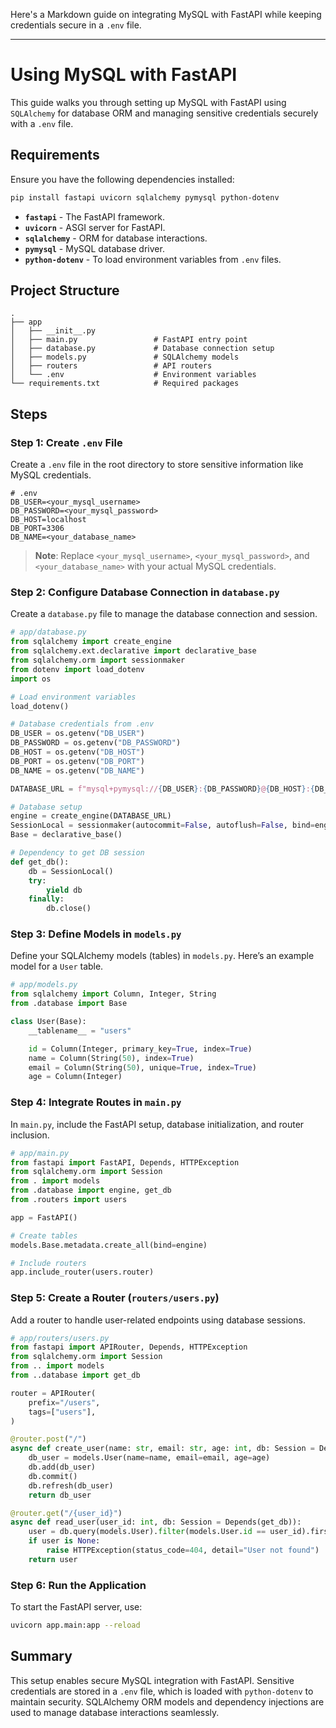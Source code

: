 Here's a Markdown guide on integrating MySQL with FastAPI while keeping credentials secure in a `.env` file.

---

# Using MySQL with FastAPI

This guide walks you through setting up MySQL with FastAPI using `SQLAlchemy` for database ORM and managing sensitive credentials securely with a `.env` file.

## Requirements

Ensure you have the following dependencies installed:

```bash
pip install fastapi uvicorn sqlalchemy pymysql python-dotenv
```

- **`fastapi`** - The FastAPI framework.
- **`uvicorn`** - ASGI server for FastAPI.
- **`sqlalchemy`** - ORM for database interactions.
- **`pymysql`** - MySQL database driver.
- **`python-dotenv`** - To load environment variables from `.env` files.

## Project Structure

```plaintext
.
├── app
│   ├── __init__.py
│   ├── main.py                 # FastAPI entry point
│   ├── database.py             # Database connection setup
│   ├── models.py               # SQLAlchemy models
│   ├── routers                 # API routers
│   └── .env                    # Environment variables
└── requirements.txt            # Required packages
```

## Steps

### Step 1: Create `.env` File

Create a `.env` file in the root directory to store sensitive information like MySQL credentials.

```plaintext
# .env
DB_USER=<your_mysql_username>
DB_PASSWORD=<your_mysql_password>
DB_HOST=localhost
DB_PORT=3306
DB_NAME=<your_database_name>
```

> **Note**: Replace `<your_mysql_username>`, `<your_mysql_password>`, and `<your_database_name>` with your actual MySQL credentials.

### Step 2: Configure Database Connection in `database.py`

Create a `database.py` file to manage the database connection and session.

```python
# app/database.py
from sqlalchemy import create_engine
from sqlalchemy.ext.declarative import declarative_base
from sqlalchemy.orm import sessionmaker
from dotenv import load_dotenv
import os

# Load environment variables
load_dotenv()

# Database credentials from .env
DB_USER = os.getenv("DB_USER")
DB_PASSWORD = os.getenv("DB_PASSWORD")
DB_HOST = os.getenv("DB_HOST")
DB_PORT = os.getenv("DB_PORT")
DB_NAME = os.getenv("DB_NAME")

DATABASE_URL = f"mysql+pymysql://{DB_USER}:{DB_PASSWORD}@{DB_HOST}:{DB_PORT}/{DB_NAME}"

# Database setup
engine = create_engine(DATABASE_URL)
SessionLocal = sessionmaker(autocommit=False, autoflush=False, bind=engine)
Base = declarative_base()

# Dependency to get DB session
def get_db():
    db = SessionLocal()
    try:
        yield db
    finally:
        db.close()
```

### Step 3: Define Models in `models.py`

Define your SQLAlchemy models (tables) in `models.py`. Here’s an example model for a `User` table.

```python
# app/models.py
from sqlalchemy import Column, Integer, String
from .database import Base

class User(Base):
    __tablename__ = "users"

    id = Column(Integer, primary_key=True, index=True)
    name = Column(String(50), index=True)
    email = Column(String(50), unique=True, index=True)
    age = Column(Integer)
```

### Step 4: Integrate Routes in `main.py`

In `main.py`, include the FastAPI setup, database initialization, and router inclusion.

```python
# app/main.py
from fastapi import FastAPI, Depends, HTTPException
from sqlalchemy.orm import Session
from . import models
from .database import engine, get_db
from .routers import users

app = FastAPI()

# Create tables
models.Base.metadata.create_all(bind=engine)

# Include routers
app.include_router(users.router)
```

### Step 5: Create a Router (`routers/users.py`)

Add a router to handle user-related endpoints using database sessions.

```python
# app/routers/users.py
from fastapi import APIRouter, Depends, HTTPException
from sqlalchemy.orm import Session
from .. import models
from ..database import get_db

router = APIRouter(
    prefix="/users",
    tags=["users"],
)

@router.post("/")
async def create_user(name: str, email: str, age: int, db: Session = Depends(get_db)):
    db_user = models.User(name=name, email=email, age=age)
    db.add(db_user)
    db.commit()
    db.refresh(db_user)
    return db_user

@router.get("/{user_id}")
async def read_user(user_id: int, db: Session = Depends(get_db)):
    user = db.query(models.User).filter(models.User.id == user_id).first()
    if user is None:
        raise HTTPException(status_code=404, detail="User not found")
    return user
```

### Step 6: Run the Application

To start the FastAPI server, use:

```bash
uvicorn app.main:app --reload
```

## Summary

This setup enables secure MySQL integration with FastAPI. Sensitive credentials are stored in a `.env` file, which is loaded with `python-dotenv` to maintain security. SQLAlchemy ORM models and dependency injections are used to manage database interactions seamlessly.